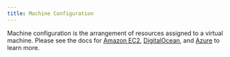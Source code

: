 ```yaml
---
title: Machine Configuration
---
```


Machine configuration is the arrangement of resources assigned to a virtual machine. Please see the docs for [Amazon EC2](../reference-guides/cluster-configuration/downstream-cluster-configuration/machine-configuration/amazon-ec2.md), [DigitalOcean](../reference-guides/cluster-configuration/downstream-cluster-configuration/machine-configuration/digitalocean.md), and [Azure](../reference-guides/cluster-configuration/downstream-cluster-configuration/machine-configuration/azure.md) to learn more.